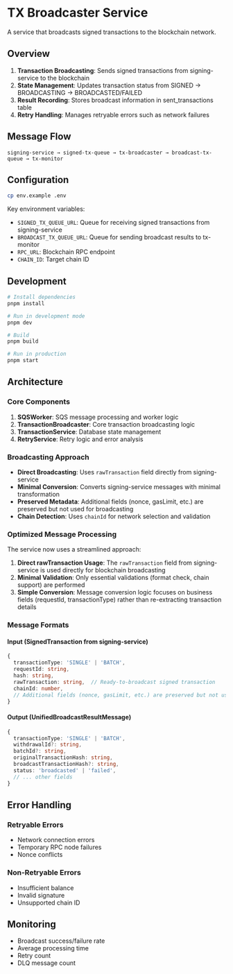 # TX Broadcaster Service

A service that broadcasts signed transactions to the blockchain network.

## Overview

1. **Transaction Broadcasting**: Sends signed transactions from signing-service to the blockchain
2. **State Management**: Updates transaction status from SIGNED → BROADCASTING → BROADCASTED/FAILED
3. **Result Recording**: Stores broadcast information in sent_transactions table
4. **Retry Handling**: Manages retryable errors such as network failures

## Message Flow

```
signing-service → signed-tx-queue → tx-broadcaster → broadcast-tx-queue → tx-monitor
```

## Configuration

```bash
cp env.example .env
```

Key environment variables:

- `SIGNED_TX_QUEUE_URL`: Queue for receiving signed transactions from signing-service
- `BROADCAST_TX_QUEUE_URL`: Queue for sending broadcast results to tx-monitor
- `RPC_URL`: Blockchain RPC endpoint
- `CHAIN_ID`: Target chain ID

## Development

```bash
# Install dependencies
pnpm install

# Run in development mode
pnpm dev

# Build
pnpm build

# Run in production
pnpm start
```

## Architecture

### Core Components

1. **SQSWorker**: SQS message processing and worker logic
2. **TransactionBroadcaster**: Core transaction broadcasting logic
3. **TransactionService**: Database state management
4. **RetryService**: Retry logic and error analysis

### Broadcasting Approach

- **Direct Broadcasting**: Uses `rawTransaction` field directly from signing-service
- **Minimal Conversion**: Converts signing-service messages with minimal transformation
- **Preserved Metadata**: Additional fields (nonce, gasLimit, etc.) are preserved but not used for broadcasting
- **Chain Detection**: Uses `chainId` for network selection and validation

### Optimized Message Processing

The service now uses a streamlined approach:

1. **Direct rawTransaction Usage**: The `rawTransaction` field from signing-service is used directly for blockchain broadcasting
2. **Minimal Validation**: Only essential validations (format check, chain support) are performed
3. **Simple Conversion**: Message conversion logic focuses on business fields (requestId, transactionType) rather than re-extracting transaction details

### Message Formats

#### Input (SignedTransaction from signing-service)

```typescript
{
  transactionType: 'SINGLE' | 'BATCH',
  requestId: string,
  hash: string,
  rawTransaction: string,  // Ready-to-broadcast signed transaction
  chainId: number,
  // Additional fields (nonce, gasLimit, etc.) are preserved but not used for broadcasting
}
```

#### Output (UnifiedBroadcastResultMessage)

```typescript
{
  transactionType: 'SINGLE' | 'BATCH',
  withdrawalId?: string,
  batchId?: string,
  originalTransactionHash: string,
  broadcastTransactionHash?: string,
  status: 'broadcasted' | 'failed',
  // ... other fields
}
```

## Error Handling

### Retryable Errors

- Network connection errors
- Temporary RPC node failures
- Nonce conflicts

### Non-Retryable Errors

- Insufficient balance
- Invalid signature
- Unsupported chain ID

## Monitoring

- Broadcast success/failure rate
- Average processing time
- Retry count
- DLQ message count
